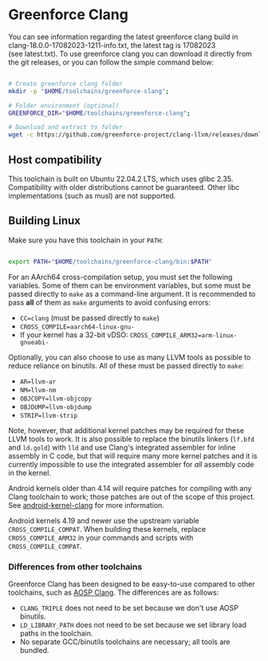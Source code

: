 # Greenforce Clang

You can see information regarding the latest greenforce clang build in clang-18.0.0-17082023-1211-info.txt, the latest tag is 17082023 (see latest.txt). To use greenforce clang you can download it directly from the git releases, or you can follow the simple command below:

```bash

# Create greenforce clang folder
mkdir -p "$HOME/toolchains/greenforce-clang";

# Folder environment (optional)
GREENFORCE_DIR="$HOME/toolchains/greenforce-clang";

# Download and extract to folder
wget -c https://github.com/greenforce-project/clang-llvm/releases/download/17082023/greenforce-clang-18.0.0-17082023-1211.tar.gz -O - | tar -xz -C GREENFORCE_DIR

```

## Host compatibility

This toolchain is built on Ubuntu 22.04.2 LTS, which uses glibc 2.35. Compatibility with older distributions cannot be guaranteed. Other libc implementations (such as musl) are not supported.

## Building Linux

Make sure you have this toolchain in your `PATH`:

```bash

export PATH="$HOME/toolchains/greenforce-clang/bin:$PATH"

```

For an AArch64 cross-compilation setup, you must set the following variables. Some of them can be environment variables, but some must be passed directly to `make` as a command-line argument. It is recommended to pass **all** of them as `make` arguments to avoid confusing errors:

- `CC=clang` (must be passed directly to `make`)
- `CROSS_COMPILE=aarch64-linux-gnu-`
- If your kernel has a 32-bit vDSO: `CROSS_COMPILE_ARM32=arm-linux-gnueabi-`

Optionally, you can also choose to use as many LLVM tools as possible to reduce reliance on binutils. All of these must be passed directly to `make`:

- `AR=llvm-ar`
- `NM=llvm-nm`
- `OBJCOPY=llvm-objcopy`
- `OBJDUMP=llvm-objdump`
- `STRIP=llvm-strip`

Note, however, that additional kernel patches may be required for these LLVM tools to work. It is also possible to replace the binutils linkers (`lf.bfd` and `ld.gold`) with `lld` and use Clang's integrated assembler for inline assembly in C code, but that will require many more kernel patches and it is currently impossible to use the integrated assembler for *all* assembly code in the kernel.

Android kernels older than 4.14 will require patches for compiling with any Clang toolchain to work; those patches are out of the scope of this project. See [android-kernel-clang](https://github.com/nathanchance/android-kernel-clang) for more information.

Android kernels 4.19 and newer use the upstream variable `CROSS_COMPILE_COMPAT`. When building these kernels, replace `CROSS_COMPILE_ARM32` in your commands and scripts with `CROSS_COMPILE_COMPAT`.

### Differences from other toolchains

Greenforce Clang has been designed to be easy-to-use compared to other toolchains, such as [AOSP Clang](https://android.googlesource.com/platform/prebuilts/clang/host/linux-x86/). The differences are as follows:

- `CLANG_TRIPLE` does not need to be set because we don't use AOSP binutils.
- `LD_LIBRARY_PATH` does not need to be set because we set library load paths in the toolchain.
- No separate GCC/binutils toolchains are necessary; all tools are bundled.
